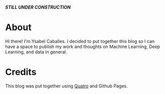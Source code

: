 ***STILL UNDER CONSTRUCTION***

# About

Hi there! I'm Ysabel Caballes. I decided to put together this blog so I can have a space to publish my work and thoughts on Machine Learning, Deep Learning, and data in general.

# Credits

This blog was put together using [Quatro](https://quarto.org/) and Github Pages.
